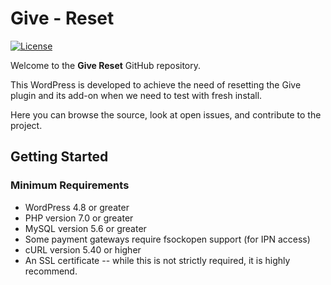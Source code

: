 # Give - Reset #

[![License](https://img.shields.io/badge/license-GPL--2.0%2B-green.svg)](https://github.com/mehul0810/Give-Reset/blob/master/license.txt) 

Welcome to the **Give Reset** GitHub repository.

This WordPress is developed to achieve the need of resetting the Give plugin and its add-on when we need to test with fresh install. 

Here you can browse the source, look at open issues, and contribute to the project.
 
## Getting Started 


### Minimum Requirements

* WordPress 4.8 or greater
* PHP version 7.0 or greater
* MySQL version 5.6 or greater
* Some payment gateways require fsockopen support (for IPN access)
* cURL version 5.40 or higher
* An SSL certificate -- while this is not strictly required, it is highly recommend.
